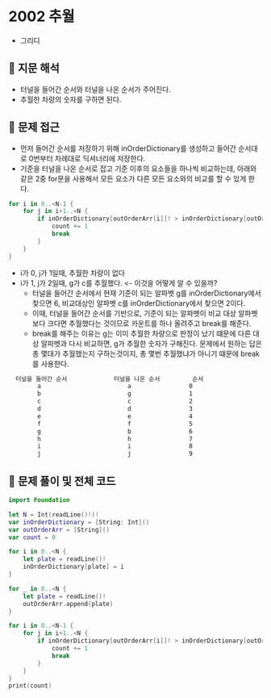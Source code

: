 # 2002 추월
- 그리디

## 🍎 지문 해석
- 터널을 들어간 순서와 터널을 나온 순서가 주어진다.
- 추월한 차량의 숫자를 구하면 된다.

## 🍎 문제 접근
- 먼저 들어간 순서를 저장하기 위해 inOrderDictionary를 생성하고 들어간 순서대로 0번부터 차례대로 딕셔너리에 저장한다.
- 기준을 터널을 나온 순서로 잡고 기준 이후의 요소들을 하나씩 비교하는데, 아래와 같은 2중 for문을 사용해서 모든 요소가 다른 모든 요소와의 비교를 할 수 있게 한다.
```swift
for i in 0..<N-1 {
    for j in i+1..<N {
        if inOrderDictionary[outOrderArr[i]]! > inOrderDictionary[outOrderArr[j]]! {
            count += 1
            break
        }
    }
}
```
- i가 0, j가 1일때, 추월한 차량이 없다
- i가 1, j가 2일때, g가 c를 추월했다. <- 이것을 어떻게 알 수 있을까?
    - 터널을 들어간 순서에서 현재 기준이 되는 알파벳 g를 inOrderDictionary에서 찾으면 6, 비교대상인 알파벳 c를 inOrderDictionary에서 찾으면 2이다.
    - 이때, 터널을 들어간 순서를 기반으로, 기준이 되는 알파벳이 비교 대상 알파벳보다 크다면 추월했다는 것이므로 카운트를 하나 올려주고 break를 해준다.
    - break를 해주는 이유는 g는 이미 추월한 차량으로 판정이 났기 떄문에 다른 대상 알파벳과 다시 비교하면, g가 추월한 숫자가 구해진다. 문제에서 원하는 답은 총 몇대가 추월했는지 구하는것이지, 총 몇번 추월했냐가 아니기 떄문에 break를 사용한다.
```bash
  터널을 들어간 순서             터널을 나온 순서         순서
        a                        a                0
        b                        g                1
        c                        c                2
        d                        d                3
        e                        e                4
        f                        f                5
        g                        b                6
        h                        h                7
        i                        i                8
        j                        j                9
```

## 🍎 문제 풀이 및 전체 코드
```swift
import Foundation

let N = Int(readLine()!)!
var inOrderDictionary = [String: Int]()
var outOrderArr = [String]()
var count = 0

for i in 0..<N {
    let plate = readLine()!
    inOrderDictionary[plate] = i
}

for _ in 0..<N {
    let plate = readLine()!
    outOrderArr.append(plate)
}

for i in 0..<N-1 {
    for j in i+1..<N {
        if inOrderDictionary[outOrderArr[i]]! > inOrderDictionary[outOrderArr[j]]! {
            count += 1
            break
        }
    }
}
print(count)
```
